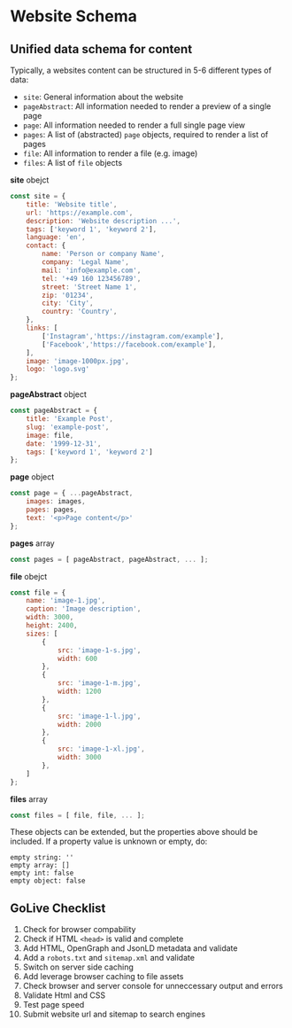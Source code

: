 # Website Schema

## Unified data schema for content

Typically, a websites content can be structured in 5-6 different types of data:
- `site`: General information about the website
- `pageAbstract`: All information needed to render a preview of a single page
- `page`: All information needed to render a full single page view
- `pages`: A list of (abstracted) `page` objects, required to render a list of pages
- `file`: All information to render a file (e.g. image)
- `files`: A list of `file` objects

**site** obejct
```js
const site = {
    title: 'Website title',
    url: 'https://example.com',
    description: 'Website description ...',
    tags: ['keyword 1', 'keyword 2'],
    language: 'en',
    contact: {
        name: 'Person or company Name',
        company: 'Legal Name',
        mail: 'info@example.com',
        tel: '+49 160 123456789',
        street: 'Street Name 1',
        zip: '01234',
        city: 'City',
        country: 'Country',
    },
    links: [
        ['Instagram','https://instagram.com/example'],
        ['Facebook','https://facebook.com/example'],
    ],
    image: 'image-1000px.jpg',
    logo: 'logo.svg'
};
```

**pageAbstract** object
```js
const pageAbstract = {
    title: 'Example Post',
    slug: 'example-post',
    image: file,
    date: '1999-12-31',
    tags: ['keyword 1', 'keyword 2']
};
```

**page** object
```js
const page = { ...pageAbstract,
    images: images,
    pages: pages,
    text: '<p>Page content</p>'
};
```

**pages** array
```js
const pages = [ pageAbstract, pageAbstract, ... ];
```

**file** obejct
```js
const file = {
    name: 'image-1.jpg',
    caption: 'Image description',
    width: 3000,
    height: 2400,
    sizes: [
        {
            src: 'image-1-s.jpg',
            width: 600
        },
        {
            src: 'image-1-m.jpg',
            width: 1200
        },
        {
            src: 'image-1-l.jpg',
            width: 2000
        },
        {
            src: 'image-1-xl.jpg',
            width: 3000
        },
    ]
};
```

**files** array
```js
const files = [ file, file, ... ];
```

These objects can be extended, but the properties above should be included.
If a property value is unknown or empty, do:
```
empty string: ''
empty array: []
empty int: false
empty object: false
```

## GoLive Checklist
1. Check for browser compability
2. Check if HTML `<head>` is valid and complete
3. Add HTML, OpenGraph and JsonLD metadata and validate
4. Add a `robots.txt` and `sitemap.xml` and validate
5. Switch on server side caching
6. Add leverage browser caching to file assets
7. Check browser and server console for unneccessary output and errors
8. Validate Html and CSS
9. Test page speed
10. Submit website url and sitemap to search engines
